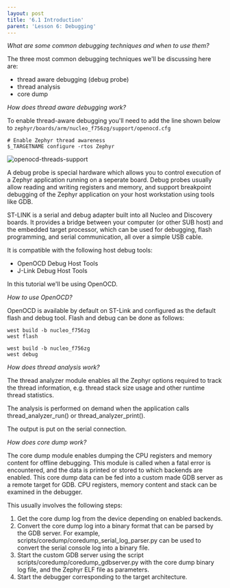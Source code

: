 ```yaml
---
layout: post
title: '6.1 Introduction'
parent: 'Lesson 6: Debugging'
---
```


*What are some common debugging techniques and when to use them?*

The three most common debugging techniques we'll be discussing here are:
- thread aware debugging (debug probe)
- thread analysis
- core dump

*How does thread aware debugging work?*


To enable thread-aware debugging you'll need to add the line shown below to `zephyr/boards/arm/nucleo_f756zg/support/openocd.cfg`

```
# Enable Zephyr thread awareness
$_TARGETNAME configure -rtos Zephyr
```

![openocd-threads-support](/images/debugging/openocd-threads-support.png)

A debug probe is special hardware which allows you to control execution of a Zephyr application running on a seperate board. Debug probes usually allow reading and writing registers and memory, and support breakpoint debugging of the Zephyr application on your host workstation using tools like GDB. 

ST-LINK is a serial and debug adapter built into all Nucleo and Discovery boards. It provides a bridge between your computer (or other SUB host) and the embedded target processor, which can be used for debugging, flash programming, and serial communication, all over a simple USB cable.

It is compatible with the following host debug tools:
- OpenOCD Debug Host Tools
- J-Link Debug Host Tools

In this tutorial we'll be using OpenOCD.

*How to use OpenOCD?*

OpenOCD is available by default on ST-Link and configured as the default flash and debug tool. Flash and debug can be done as follows:
```
west build -b nucleo_f756zg
west flash
```
```
west build -b nucleo_f756zg
west debug
```

*How does thread analysis work?*

The thread analyzer module enables all the Zephyr options required to track the thread information, e.g. thread stack size usage and other runtime thread statistics.

The analysis is performed on demand when the application calls thread_analyzer_run() or thread_analyzer_print().

The output is put on the serial connection.

*How does core dump work?*

The core dump module enables dumping the CPU registers and memory content for offline debugging. This module is called when a fatal error is encountered, and the data is printed or stored to which backends are enabled. This core dump data can be fed into a custom made GDB server as a remote target for GDB. CPU registers, memory content and stack can be examined in the debugger.

This usually involves the following steps:
1) Get the core dump log from the device depending on enabled backends.
2) Convert the core dump log into a binary format that can be parsed by the GDB server. For example, scripts/coredump/coredump_serial_log_parser.py can be used to convert the serial console log into a binary file.
3) Start the custom GDB server using the script scripts/coredump/coredump_gdbserver.py with the core dump binary log file, and the Zephyr ELF file as parameters.
4) Start the debugger corresponding to the target architecture.
